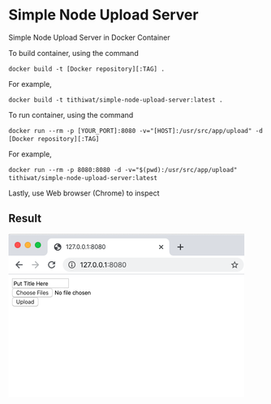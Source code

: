 # Simple Node Upload Server
Simple Node Upload Server in Docker Container

To build container, using the command
```shell
docker build -t [Docker repository][:TAG] .
```

For example,
```shell
docker build -t tithiwat/simple-node-upload-server:latest .
```

To run container, using the command
```shell
docker run --rm -p [YOUR_PORT]:8080 -v="[HOST]:/usr/src/app/upload" -d [Docker repository][:TAG]
```

For example,
```shell
docker run --rm -p 8080:8080 -d -v="$(pwd):/usr/src/app/upload" tithiwat/simple-node-upload-server:latest
```


Lastly, use Web browser (Chrome) to inspect
## Result
![Result](https://raw.githubusercontent.com/Tithiwat/simple-node-upload-server/master/images/result.png)

